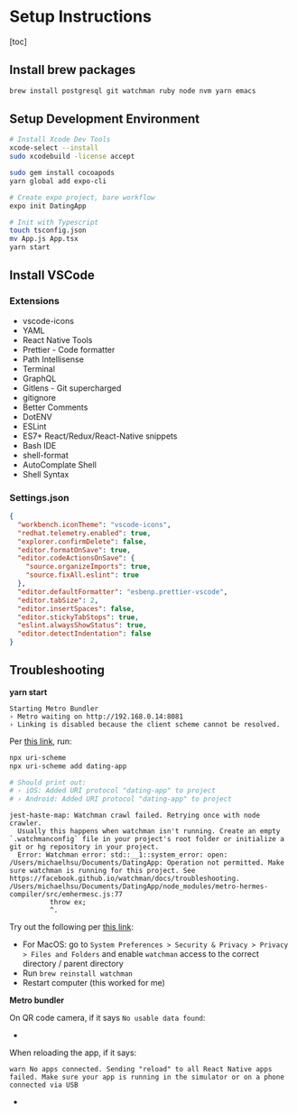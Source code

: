 # Setup Instructions
[toc]

## Install brew packages

```bash
brew install postgresql git watchman ruby node nvm yarn emacs
```

## Setup Development Environment

```bash
# Install Xcode Dev Tools
xcode-select --install
sudo xcodebuild -license accept

sudo gem install cocoapods
yarn global add expo-cli

# Create expo project, bare workflow
expo init DatingApp

# Init with Typescript
touch tsconfig.json
mv App.js App.tsx
yarn start
```

## Install VSCode

### Extensions
- vscode-icons
- YAML
- React Native Tools
- Prettier - Code formatter
- Path Intellisense
- Terminal
- GraphQL
- Gitlens - Git supercharged
- gitignore
- Better Comments
- DotENV
- ESLint
- ES7+ React/Redux/React-Native snippets
- Bash IDE
- shell-format
- AutoComplate Shell
- Shell Syntax

### Settings.json

```json
{
  "workbench.iconTheme": "vscode-icons",
  "redhat.telemetry.enabled": true,
  "explorer.confirmDelete": false,
  "editor.formatOnSave": true,
  "editor.codeActionsOnSave": {
    "source.organizeImports": true,
    "source.fixAll.eslint": true
  },
  "editor.defaultFormatter": "esbenp.prettier-vscode",
  "editor.tabSize": 2,
  "editor.insertSpaces": false,
  "editor.stickyTabStops": true,
  "eslint.alwaysShowStatus": true,
  "editor.detectIndentation": false
}
```

## Troubleshooting

**yarn start**

```
Starting Metro Bundler
› Metro waiting on http://192.168.0.14:8081
› Linking is disabled because the client scheme cannot be resolved.
```

Per [this link](https://github.com/expo/expo-cli/issues/4140#issue-1101274588), run:

```bash
npx uri-scheme
npx uri-scheme add dating-app

# Should print out:
# › iOS: Added URI protocol "dating-app" to project
# › Android: Added URI protocol "dating-app" to project
```



```
jest-haste-map: Watchman crawl failed. Retrying once with node crawler.
  Usually this happens when watchman isn't running. Create an empty `.watchmanconfig` file in your project's root folder or initialize a git or hg repository in your project.
  Error: Watchman error: std::__1::system_error: open: /Users/michaelhsu/Documents/DatingApp: Operation not permitted. Make sure watchman is running for this project. See https://facebook.github.io/watchman/docs/troubleshooting.
/Users/michaelhsu/Documents/DatingApp/node_modules/metro-hermes-compiler/src/emhermesc.js:77
          throw ex;
          ^.
```

Try out the following per [this link](https://github.com/facebook/draft-js/issues/2183#issue-495697228):

- For MacOS: go to `System Preferences > Security & Privacy > Privacy > Files and Folders` and enable `watchman` access to the correct directory / parent directory
- Run `brew reinstall watchman`
- Restart computer (this worked for me)

**Metro bundler**

On QR code camera, if it says `No usable data found`:

- 

When reloading the app, if it says:

```
warn No apps connected. Sending "reload" to all React Native apps failed. Make sure your app is running in the simulator or on a phone connected via USB
```

- 
